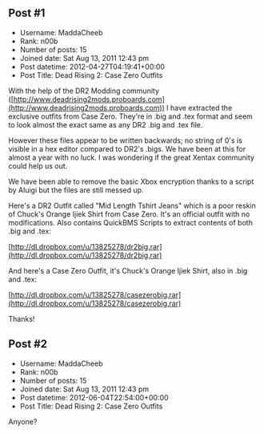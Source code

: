 ## Post #1
- Username: MaddaCheeb
- Rank: n00b
- Number of posts: 15
- Joined date: Sat Aug 13, 2011 12:43 pm
- Post datetime: 2012-04-27T04:19:41+00:00
- Post Title: Dead Rising 2: Case Zero Outfits

With the help of the DR2 Modding community ([http://www.deadrising2mods.proboards.com](http://www.deadrising2mods.proboards.com)) I have extracted the exclusive outfits from Case Zero. They're in .big and .tex format and seem to look almost the exact same as any DR2 .big and .tex file. 

However these files appear to be written backwards; no string of 0's is visible in a hex editor compared to DR2's .bigs. We have been at this for almost a year with no luck. I was wondering if the great Xentax community could help us out.

We have been able to remove the basic Xbox encryption thanks to a script by Aluigi but the files are still messed up.

Here's a DR2 Outfit called "Mid Length Tshirt Jeans" which is a poor reskin of Chuck's Orange Ijiek Shirt from Case Zero. It's an official outfit with no modifications. Also contains QuickBMS Scripts to extract contents of both .big and .tex:

[http://dl.dropbox.com/u/13825278/dr2big.rar](http://dl.dropbox.com/u/13825278/dr2big.rar)

And here's a Case Zero Outfit, it's Chuck's Orange Ijiek Shirt, also in .big and .tex:

[http://dl.dropbox.com/u/13825278/casezerobig.rar](http://dl.dropbox.com/u/13825278/casezerobig.rar)

Thanks!
## Post #2
- Username: MaddaCheeb
- Rank: n00b
- Number of posts: 15
- Joined date: Sat Aug 13, 2011 12:43 pm
- Post datetime: 2012-06-04T22:54:00+00:00
- Post Title: Dead Rising 2: Case Zero Outfits

Anyone?
